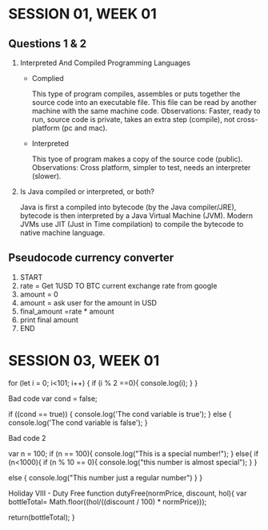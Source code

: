 <h1>SESSION 01, WEEK 01</h1>

<h2>Questions 1 & 2</h2>
<ol>
  <li>Interpreted And Compiled Programming Languages</li>
  <p>
    <ul>
      <li>Complied</li>
      <p>This type of program compiles, assembles or puts together the source code into an executable file. This file can be read by another machine with the same machine code. Observations: Faster, ready to run, source code is private, takes an extra step (compile), not cross-platform (pc and mac).</p>
      <li>Interpreted</li>
        <p>This tyoe of program makes a copy of the source code (public). Observations: Cross platform, simpler to test, needs an interpreter (slower).</p>
  </ul>
  <li>Is Java compiled or interpreted, or both?</li>
  <p> Java is first a compiled into bytecode (by the Java compiler/JRE), bytecode is then interpreted by a Java Virtual Machine (JVM). Modern JVMs use JIT (Just in Time compilation) to compile the bytecode to native machine language.</p>
</ol> 

<h2>Pseudocode currency converter</h2>
  <ol>
  <li>START</li>
  <li>rate = Get 1USD TO BTC current exchange rate from google</li>
  <li>amount = 0</li>
  <li>amount = ask user for the amount in USD</li>
  <li>final_amount =rate * amount</li>
  <li>print final amount</li>
  <li>END</li>
  </ol>


<h1>SESSION 03, WEEK 01</h1>

for (let i = 0; i<101; i++) { 
    if (i % 2 ==0){
        console.log(i);
    }
}

Bad code
var cond = false;

if ((cond == true)) {
  console.log('The cond variable is true');
} else {
  console.log('The cond variable is false');
}


Bad code 2

var n = 100;
if (n == 100){
    console.log("This is a special number!");
} else{
if (n<1000){
    if (n % 10 == 0){
        console.log("this number is almost special");
    }
}

else {
    console.log("This number just a regular number")
}
}


Holiday VIII - Duty Free
function dutyFree(normPrice, discount, hol){
  var bottleTotal= Math.floor((hol/((discount / 100) * normPrice)));

  return(bottleTotal);
}
